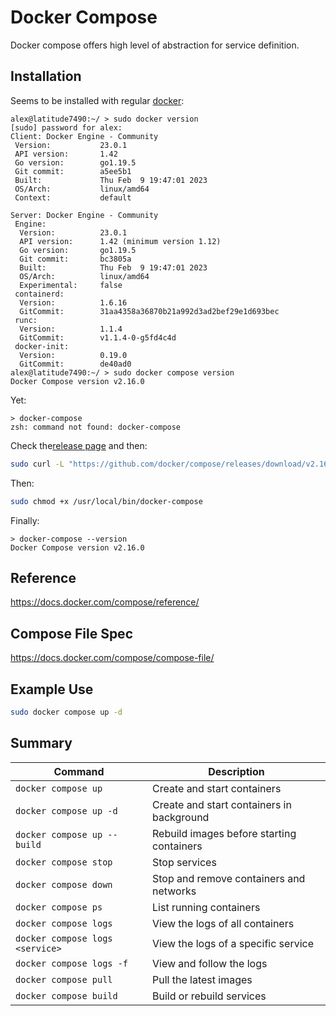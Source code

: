 # Docker Compose

Docker compose offers high level of abstraction for service definition.

## Installation

Seems to be installed with regular [docker](docker.html):

```console
alex@latitude7490:~/ > sudo docker version
[sudo] password for alex:
Client: Docker Engine - Community
 Version:           23.0.1
 API version:       1.42
 Go version:        go1.19.5
 Git commit:        a5ee5b1
 Built:             Thu Feb  9 19:47:01 2023
 OS/Arch:           linux/amd64
 Context:           default

Server: Docker Engine - Community
 Engine:
  Version:          23.0.1
  API version:      1.42 (minimum version 1.12)
  Go version:       go1.19.5
  Git commit:       bc3805a
  Built:            Thu Feb  9 19:47:01 2023
  OS/Arch:          linux/amd64
  Experimental:     false
 containerd:
  Version:          1.6.16
  GitCommit:        31aa4358a36870b21a992d3ad2bef29e1d693bec
 runc:
  Version:          1.1.4
  GitCommit:        v1.1.4-0-g5fd4c4d
 docker-init:
  Version:          0.19.0
  GitCommit:        de40ad0
alex@latitude7490:~/ > sudo docker compose version
Docker Compose version v2.16.0
```
Yet:
```
> docker-compose
zsh: command not found: docker-compose
````

Check the[release page](https://github.com/docker/compose/releases)
and then:

```sh
sudo curl -L "https://github.com/docker/compose/releases/download/v2.16.0/docker-compose-$(uname -s)-$(uname -m)" -o /usr/local/bin/docker-compose
```
Then:
```sh
sudo chmod +x /usr/local/bin/docker-compose
```

Finally:
```
> docker-compose --version
Docker Compose version v2.16.0
```

## Reference

https://docs.docker.com/compose/reference/

## Compose File Spec

https://docs.docker.com/compose/compose-file/

## Example Use

```sh
sudo docker compose up -d
```

## Summary

Command|Description
-------|-----------
`docker compose up`|Create and start containers
`docker compose up -d`|Create and start containers in background
`docker compose up --build`|Rebuild images before starting containers
`docker compose stop`|Stop services
`docker compose down`|Stop and remove containers and networks
`docker compose ps`|List running containers
`docker compose logs`|View the logs of all containers
`docker compose logs <service>`|View the logs of a specific service
`docker compose logs -f`|View and follow the logs
`docker compose pull`|Pull the latest images
`docker compose build`|Build or rebuild services
